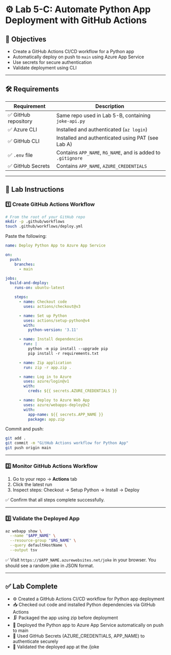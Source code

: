 # ⚙️ Lab 5-C: Automate Python App Deployment with GitHub Actions

## 🌟 Objectives

- Create a GitHub Actions CI/CD workflow for a Python app
- Automatically deploy on push to `main` using Azure App Service
- Use secrets for secure authentication
- Validate deployment using CLI

---

## 🛠️ Requirements

| Requirement         | Description                                                  |
| ------------------- | ------------------------------------------------------------ |
| ✅ GitHub repository | Same repo used in Lab 5-B, containing `joke-api.py`          |
| ✅ Azure CLI         | Installed and authenticated (`az login`)                     |
| ✅ GitHub CLI        | Installed and authenticated using PAT (see Lab A)            |
| ✅ `.env` file       | Contains `APP_NAME`, `RG_NAME`, and is added to `.gitignore` |
| ✅ GitHub Secrets    | Contains `APP_NAME`, `AZURE_CREDENTIALS`                     |

---

## 👣 Lab Instructions

### 1️⃣ Create GitHub Actions Workflow

```bash
# From the root of your GitHub repo
mkdir -p .github/workflows
touch .github/workflows/deploy.yml
```

Paste the following:

```yaml
name: Deploy Python App to Azure App Service

on:
  push:
    branches:
      - main

jobs:
  build-and-deploy:
    runs-on: ubuntu-latest

    steps:
      - name: Checkout code
        uses: actions/checkout@v3

      - name: Set up Python
        uses: actions/setup-python@v4
        with:
          python-version: '3.11'

      - name: Install dependencies
        run: |
          python -m pip install --upgrade pip
          pip install -r requirements.txt

      - name: Zip application
        run: zip -r app.zip .

      - name: Log in to Azure
        uses: azure/login@v1
        with:
          creds: ${{ secrets.AZURE_CREDENTIALS }}

      - name: Deploy to Azure Web App
        uses: azure/webapps-deploy@v2
        with:
          app-name: ${{ secrets.APP_NAME }}
          package: app.zip

```

Commit and push:

```bash
git add .
git commit -m "GitHub Actions workflow for Python App"
git push origin main
```

---

### 2️⃣ Monitor GitHub Actions Workflow

1. Go to your repo → **Actions** tab
2. Click the latest run
3. Inspect steps: Checkout → Setup Python → Install → Deploy

✅ Confirm that all steps complete successfully.

---

### 3️⃣ Validate the Deployed App

```bash
az webapp show \
  --name "$APP_NAME" \
  --resource-group "$RG_NAME" \
  --query defaultHostName \
  --output tsv
```

✅ Visit `https://$APP_NAME.azurewebsites.net/joke` in your browser. You should see a random joke in JSON format.

---

## ✅ Lab Complete

- ⚙️ Created a GitHub Actions CI/CD workflow for Python app deployment
- 📥 Checked out code and installed Python dependencies via GitHub Actions
- 🗜️ Packaged the app using zip before deployment
- 🚀 Deployed the Python app to Azure App Service automatically on push to main
- 🔐 Used GitHub Secrets (AZURE_CREDENTIALS, APP_NAME) to authenticate securely
- 🧪 Validated the deployed app at the /joke
